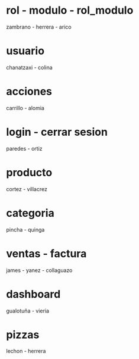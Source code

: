 # rol - modulo - rol_modulo
zambrano - herrera - arico

# usuario 
chanatzaxi - colina

# acciones 
carrillo - alomia

# login - cerrar sesion 
paredes - ortiz 

# producto 
cortez - villacrez

# categoria
pincha - quinga

# ventas - factura
james - yanez - collaguazo

# dashboard
gualotuña - vieria

# pizzas
lechon - herrera

